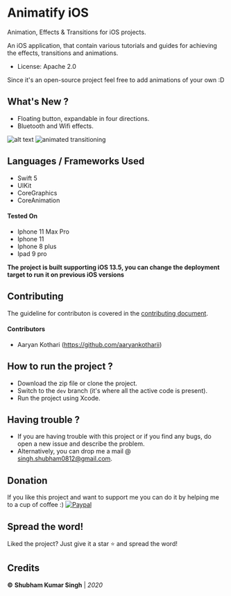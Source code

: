 # Animatify iOS
Animation, Effects & Transitions for iOS projects.

An iOS application, that contain various tutorials and guides for achieving the effects, transitions and animations.
- License: Apache 2.0

Since it's an open-source project feel free to add animations of your own :D

## What's New ?
- Floating button, expandable in four directions.
- Bluetooth and Wifi effects.

![alt text](https://github.com/Shubham0812/Animatify-ios/blob/master/Animatify/Screenshots/1.png)
![animated transitioning](https://github.com/Shubham0812/Animatify-ios/blob/master/Animatify/Screenshots/2.png)
## Languages / Frameworks Used
- Swift 5
- UIKit
- CoreGraphics
- CoreAnimation

#### Tested On
- Iphone 11 Max Pro
- Iphone 11
- Iphone 8 plus
- Ipad 9 pro

**The project is built supporting iOS 13.5, you can change the deployment target to run it on previous iOS versions**

## Contributing
The guideline for contributon is covered in the [contributing document](CONTRIBUTING.md).

#### Contributors 
* Aaryan Kothari (https://github.com/aaryankotharii)

## How to run the project ?
* Download the zip file or clone the project.
* Switch to the `dev` branch (it's where all the active code is present).
* Run the project using Xcode.

## Having trouble ?
* If you are having trouble with this project or if you find any bugs, do open a new issue and describe the problem.
* Alternatively, you can drop me a mail @ singh.shubham0812@gmail.com.

## Donation 
If you like this project and want to support me you can do it by helping me to a cup of coffee :)
[![Paypal](https://raw.githubusercontent.com/Shubham0812/Animatify-ios/dev/Animatify/Screenshots/Others/paypal_paym.png)](https://www.paypal.me/theiosdev)


## Spread the word!
Liked the project? Just give it a star ⭐️ and spread the word!

## Credits
**©** **Shubham Kumar Singh** | *2020*


